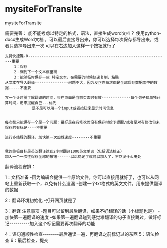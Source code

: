 # mysiteForTranslte
mysiteForTranslte


需要完善：
    能不能考虑以特定的格式，语法，直接生成word文档？
        使用python-docx生成Word文档 ，可以最后直接导出来，你可以选择每次保存都导出来，或者只选择导出来一次
        可以在右边加入这样一个按钮就行了


    支持快捷键-0---------------------------------------------------------------重要
        1：保存
        2：调到下一个文本框里面
        3：能够临时保存一些 特定文本，在需要的时候快速复制，粘贴
    从文本在导入翻译---------------问题不大，因为反正你每次都是全部保存数据库中的数据-----不重要

    写一个计时器了解翻译的时间，只在页面是当前页面时有效-------------每个句子都单独计算时间，用来提醒自己---优先
                是不是可以用一个input或者按钮来显示时间信息


    每次都只能保存一个是一个问题：最好是在有修改而没有保存时给予提醒/或者是对有修改但未保存的有标记----不重要

    进行多线程的翻译，加快第一次加载速度--------不重要


    我的终极目标是英汉翻译达到2小时翻译1000英文单词（包括语法校正）
    加入一个一次性保存全部的按钮------以后稳定了就可以加入了，不然没什么用处


翻译流程安排：

1：文档准备
    -因为编辑会提供一个原始文件，你可以直接用就好了，也可以从网站上重新获取一个，以免有什么遗漏
    -创建一个txt格式的英文文件，用来提供翻译的数据

2：翻译环境初始化
    -打开网页就是了

3：翻译
    注意事项
        -题目可以留到最后翻译，如果不好翻译的话（小标题也是）
        -加快第一遍翻译的速度
        -如果第一遍翻译碰到感觉难翻译的句子直接跳过，做好标记----------加入这个标记需要再次翻译的功能

4：语句通顺性检查--------最后通读一遍，再翻译之前标记过的东西
5：语法检查
6：最后检查，提交